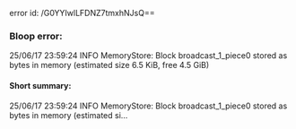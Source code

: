 error id: /G0YYIwlLFDNZ7tmxhNJsQ==
### Bloop error:

25/06/17 23:59:24 INFO MemoryStore: Block broadcast_1_piece0 stored as bytes in memory (estimated size 6.5 KiB, free 4.5 GiB)
#### Short summary: 

25/06/17 23:59:24 INFO MemoryStore: Block broadcast_1_piece0 stored as bytes in memory (estimated si...